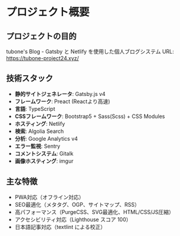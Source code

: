# プロジェクト概要

## プロジェクトの目的

tubone's Blog - Gatsby と Netlify を使用した個人ブログシステム
URL: <https://tubone-project24.xyz/>

## 技術スタック

- **静的サイトジェネレータ**: Gatsby.js v4
- **フレームワーク**: Preact (Reactより高速)
- **言語**: TypeScript
- **CSSフレームワーク**: Bootstrap5 + Sass(Scss) + CSS Modules
- **ホスティング**: Netlify
- **検索**: Algolia Search
- **分析**: Google Analytics v4
- **エラー監視**: Sentry
- **コメントシステム**: Gitalk
- **画像ホスティング**: imgur

## 主な特徴

- PWA対応（オフライン対応）
- SEO最適化（メタタグ、OGP、サイトマップ、RSS）
- 高パフォーマンス（PurgeCSS、SVG最適化、HTML/CSS/JS圧縮）
- アクセシビリティ対応（Lighthouse スコア 100）
- 日本語記事対応（textlint による校正）

